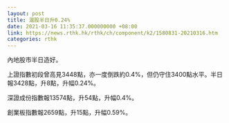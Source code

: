 ```yaml
---
layout: post
title: 滬股半日升0.24%
date: 2021-03-16 11:35:37.000000000 +08:00
link: https://news.rthk.hk/rthk/ch/component/k2/1580831-20210316.htm
categories: rthk
---
```


內地股市半日造好。

上證指數初段曾高見3448點，亦一度倒跌約0.4%，但仍守住3400點水平。半日報3428點，升8點，升幅0.24%。

深證成份指數報13574點，升54點，升幅0.4%。

創業板指數報2659點，升15點，升幅0.59%。

